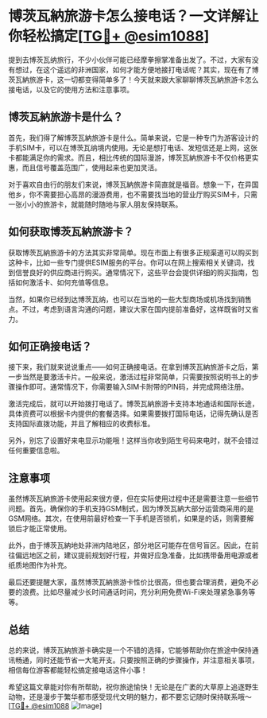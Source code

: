 # 博茨瓦納旅游卡怎么接电话？一文详解让你轻松搞定[[TG💪+ @esim1088](https://t.me/s/esim1088)]

提到去博茨瓦纳旅行，不少小伙伴可能已经摩拳擦掌准备出发了。不过，大家有没有想过，在这个遥远的非洲国家，如何才能方便地接打电话呢？其实，现在有了博茨瓦納旅游卡，这一切都变得简单多了！今天就来跟大家聊聊博茨瓦納旅游卡怎么接电话，以及它的使用方法和注意事项。

## 博茨瓦納旅游卡是什么？

首先，我们得了解博茨瓦納旅游卡是什么。简单来说，它是一种专门为游客设计的手机SIM卡，可以在博茨瓦纳境内使用。无论是想打电话、发短信还是上网，这张卡都能满足你的需求。而且，相比传统的国际漫游，博茨瓦納旅游卡不仅价格更实惠，而且信号覆盖范围广，使用起来也更加灵活。

对于喜欢自由行的朋友们来说，博茨瓦納旅游卡简直就是福音。想象一下，在异国他乡，你不需要担心高昂的漫游费用，也不需要找当地的营业厅购买SIM卡，只需一张小小的旅游卡，就能随时随地与家人朋友保持联系。

## 如何获取博茨瓦納旅游卡？

获取博茨瓦納旅游卡的方法其实非常简单。现在市面上有很多正规渠道可以购买到这种卡，比如一些专门提供ESIM服务的平台。你可以在网上搜索相关关键词，找到信誉良好的供应商进行购买。通常情况下，这些平台会提供详细的购买指南，包括如何激活卡、如何充值等信息。

当然，如果你已经到达博茨瓦纳，也可以在当地的一些大型商场或机场找到销售点。不过，考虑到语言沟通的问题，建议大家在国内提前准备好，这样既省时又省力。

## 如何正确接电话？

接下来，我们就来说说重点——如何正确接电话。在拿到博茨瓦納旅游卡之后，第一步当然是要激活卡片。一般来说，激活过程非常简单，只需要按照说明书上的步骤操作即可。通常情况下，你需要输入SIM卡附带的PIN码，并完成网络注册。

激活完成后，就可以开始拨打电话了。博茨瓦納旅游卡支持本地通话和国际长途，具体资费可以根据卡内提供的套餐选择。如果需要拨打国际电话，记得先确认是否支持国际直拨功能，并且了解相应的收费标准。

另外，别忘了设置好来电显示功能哦！这样当你收到陌生号码来电时，就不会错过任何重要信息啦。

## 注意事项

虽然博茨瓦納旅游卡使用起来很方便，但在实际使用过程中还是需要注意一些细节问题。首先，确保你的手机支持GSM制式，因为博茨瓦納大部分运营商采用的是GSM网络。其次，在使用前最好检查一下手机是否锁机，如果是的话，则需要解锁后才能正常使用。

此外，由于博茨瓦納地处非洲内陆地区，部分地区可能存在信号盲区。因此，在前往偏远地区之前，建议提前规划好行程，并做好应急准备，比如携带备用电源或者纸质地图作为补充。

最后还要提醒大家，虽然博茨瓦納旅游卡性价比很高，但也要合理消费，避免不必要的浪费。比如尽量减少长时间通话时间，充分利用免费Wi-Fi来处理紧急事务等等。

## 总结

总的来说，博茨瓦納旅游卡确实是一个不错的选择，它能够帮助你在旅途中保持通讯畅通，同时还能节省一大笔开支。只要按照正确的步骤操作，并注意相关事项，相信每位游客都能轻松搞定接电话这件小事！

希望这篇文章能对你有所帮助，祝你旅途愉快！无论是在广袤的大草原上追逐野生动物，还是漫步于繁华都市感受现代文明的魅力，都不要忘记随时保持联系哦～ [[TG💪+ @esim1088](https://t.me/s/esim1088) ![Image](https://i.postimg.cc/4NQfJmqS/Snipaste-2025-05-13-00-14-12.png)]